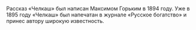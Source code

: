 <!--2016-10-08 20:18:19-->
Рассказ «Челкаш» был написан Максимом Горьким в 1894 году. Уже в 1895 году «Челкаш» был напечатан в журнале «Русское богатство» и принес автору широкую известность.